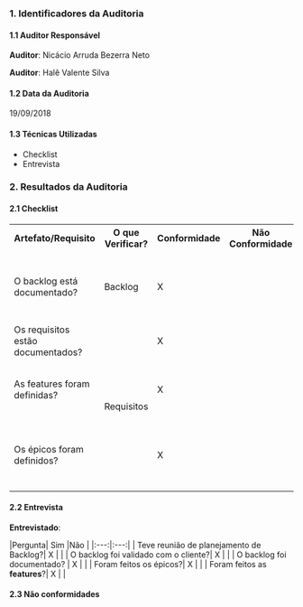### 1. Identificadores da Auditoria

#### 1.1 Auditor Responsável

**Auditor**: Nicácio Arruda Bezerra Neto

**Auditor**: Halê Valente Silva

#### 1.2 Data da Auditoria

19/09/2018

#### 1.3 Técnicas Utilizadas

- Checklist
- Entrevista

### 2. Resultados da Auditoria

#### 2.1 Checklist

<table>
  <tr>
    <th>Artefato/Requisito</th>
    <th>O que Verificar?</th>
    <th>Conformidade</th>
    <th>Não Conformidade</th>
    <th>Observação</th>
    <th>Evidências</th>
  </tr>
<tr>
    <td>O backlog está documentado?</td>
    <td>Backlog</td>
    <td>X</td>
    <td></td>
    <td></td>
    <td>Pode ser encontrado em: https://github.com/MPS-FGA/Avaleasy-app#boards?repos=146955480, no board Backlog</td>
  </tr>
  <tr>
    <td>Os requisitos estão documentados?</td>
    <td rowspan="3">Requisitos</td>
    <td>X</td>
    <td></td>
    <td></td>
    <td></td>
  </tr>
 <tr>
    <td>As features foram definidas?</td>
    <td>X</td>
    <td></td>
    <td></td>
    <td>Pode ser encontrado em: https://github.com/MPS-FGA/Avaleasy-app/issues, entrando em cada issue</td>
  </tr>
 <tr>
    <td>Os épicos foram definidos?</td>
    <td>X</td>
    <td></td>
    <td></td>
    <td>Pode ser encontrado em: https://github.com/MPS-FGA/Avaleasy-app#boards?repos=146955480, na lista de épicos</td>
  </tr>

</table>

#### 2.2 Entrevista

**Entrevistado**:

|Pergunta| Sim |Não |
|:---:|:---:|
| Teve reunião de planejamento de Backlog?| X | |
| O backlog foi validado com o cliente?| X | |
| O backlog foi documentado? | X | |
| Foram feitos os épicos?| X | |
| Foram feitos as **features**?| X | |


#### 2.3 Não conformidades
